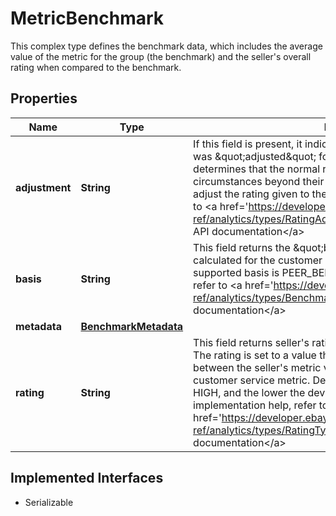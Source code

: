 

# MetricBenchmark

This complex type defines the benchmark data, which includes the average value of the metric for the group (the benchmark) and the seller's overall rating when compared to the benchmark.
## Properties

Name | Type | Description | Notes
------------ | ------------- | ------------- | -------------
**adjustment** | **String** | If this field is present, it indicates that the rating given to the seller was &amp;quot;adjusted&amp;quot; for one reason or another. If eBay determines that the normal rating of a seller is impacted by circumstances beyond their control, they can issue an override to adjust the rating given to the seller. For implementation help, refer to &lt;a href&#x3D;&#39;https://developer.ebay.com/devzone/rest/api-ref/analytics/types/RatingAdjustmentTypeEnum.html&#39;&gt;eBay API documentation&lt;/a&gt; |  [optional]
**basis** | **String** | This field returns the &amp;quot;basis&amp;quot; by which the benchmark is calculated for the customer service metric type. Currently, the only supported basis is PEER_BENCHMARK. For implementation help, refer to &lt;a href&#x3D;&#39;https://developer.ebay.com/devzone/rest/api-ref/analytics/types/BenchmarkTypeEnum.html&#39;&gt;eBay API documentation&lt;/a&gt; |  [optional]
**metadata** | [**BenchmarkMetadata**](BenchmarkMetadata.md) |  |  [optional]
**rating** | **String** | This field returns seller&#39;s rating for the customer service metric. The rating is set to a value that equals the relative deviation between the seller&#39;s metric value and the benchmark value for the customer service metric. Deviation values range from LOW to VERY HIGH, and the lower the deviation, the better the seller rating. For implementation help, refer to &lt;a href&#x3D;&#39;https://developer.ebay.com/devzone/rest/api-ref/analytics/types/RatingTypeEnum.html&#39;&gt;eBay API documentation&lt;/a&gt; |  [optional]


## Implemented Interfaces

* Serializable


